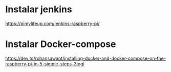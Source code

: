 # Instalar jenkins
https://pimylifeup.com/jenkins-raspberry-pi/

# Instalar Docker-compose
https://dev.to/rohansawant/installing-docker-and-docker-compose-on-the-raspberry-pi-in-5-simple-steps-3mgl
